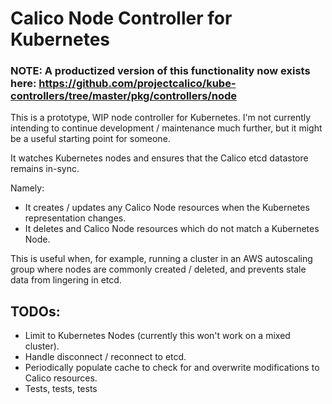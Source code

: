 # Calico Node Controller for Kubernetes

### NOTE: A productized version of this functionality now exists here: https://github.com/projectcalico/kube-controllers/tree/master/pkg/controllers/node 

This is a prototype, WIP node controller for Kubernetes.  I'm not currently intending to continue
development / maintenance much further, but it might be a useful starting point for someone.

It watches Kubernetes nodes and ensures that the Calico etcd datastore remains in-sync.

Namely:
- It creates / updates any Calico Node resources when the Kubernetes representation changes.
- It deletes and Calico Node resources which do not match a Kubernetes Node.

This is useful when, for example, running a cluster in an AWS autoscaling group where nodes are
commonly created / deleted, and prevents stale data from lingering in etcd.

## TODOs:

- Limit to Kubernetes Nodes (currently this won't work on a mixed cluster).
- Handle disconnect / reconnect to etcd.
- Periodically populate cache to check for and overwrite modifications to Calico resources.
- Tests, tests, tests
